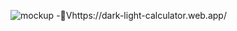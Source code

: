 
![mockup](https://user-images.githubusercontent.com/95465993/152780891-ebc53f28-2b64-41b3-bcfe-dc8f99024bfc.jpg)
-🔗Vhttps://dark-light-calculator.web.app/
